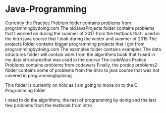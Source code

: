 # Java-Programming

Currently the Practice Problem folder contains problems from programmingbydoing.com 
The oldJavaProjects folder contains problems that I worked on during the summer of 2017 from the textbook that I used in the intro java course that I took during the winter and summer of 2015
The projects folder contains bigger programming projects that I got from programmingbydoing.com
The examples folder contains examples
The data structures folder will contain work from the algorithms book that I used in my data structuresthat was used in the course
The codeWars Pratice Problems contains problems from codewars
Finally, the pratice problems2 folder contains some of problems from the intro to java course that was not covered in programmingbydoing

This folder is currently on hold as I am going to move on to the C Programming folder

I need to do the algorithms, the rest of programming by doing and the last few problems from the textbook from intro
